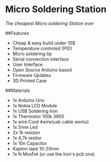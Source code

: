 # Micro Soldering Station

*The cheapest Micro soldering Station ever*

##Features

- Cheap & easy build under 10$
- Temperature controled (PID)
- Micro soldering tip
- Serial connection interface
- User Interface
- Open Source Arduino based
- Firmware Updates
- 3D Printed Case

##Materials

- 1x Arduino Uno
- 1x Nokia LCD Module
- 1x USB Soldering Iron
- 1x Thermistor 100k 3950
- 1x wire Cord 4wire(usb cable works)
- 1x 5mm Led
- 2x 1k resistor
- 1x 4,7k resitor
- 1x 10n Capacitor
- Kapton tape 10-20mm
- 1x N MosFet (or use the Iron's pcb one)











